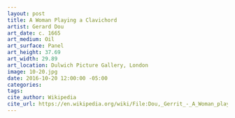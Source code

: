 ```yaml
---
layout: post
title: A Woman Playing a Clavichord
artist: Gerard Dou
art_date: c. 1665
art_medium: Oil
art_surface: Panel
art_height: 37.69
art_width: 29.89
art_location: Dulwich Picture Gallery, London
image: 10-20.jpg
date: 2016-10-20 12:00:00 -05:00
categories:
tags:
cite_author: Wikipedia
cite_url: https://en.wikipedia.org/wiki/File:Dou,_Gerrit_-_A_Woman_playing_a_Clavichord_-_Google_Art_Project.jpg
---
```

